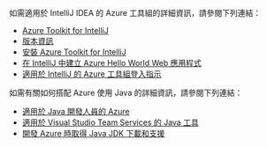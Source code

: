 如需適用於 IntelliJ IDEA 的 Azure 工具組的詳細資訊，請參閱下列連結： 

* [Azure Toolkit for IntelliJ](../intellij/azure-toolkit-for-intellij.md) 
* [版本資訊](https://github.com/Microsoft/azure-tools-for-java/releases) 
* [安裝 Azure Toolkit for IntelliJ](../intellij/azure-toolkit-for-intellij-installation.md) 
* [在 IntelliJ 中建立 Azure Hello World Web 應用程式](../intellij/azure-toolkit-for-intellij-create-hello-world-web-app.md) 
* [適用於 IntelliJ 的 Azure 工具組登入指示](../intellij/azure-toolkit-for-intellij-sign-in-instructions.md) 

如需有關如何搭配 Azure 使用 Java 的詳細資訊，請參閱下列連結： 

* [適用於 Java 開發人員的 Azure](https://docs.microsoft.com/java/azure/) 
* [適用於 Visual Studio Team Services 的 Java 工具](https://java.visualstudio.com/) 
* [開發 Azure 時取得 Java JDK 下載和支援](https://aka.ms/azure-jdks)
<!-- TODO: Add URLs for Java in VSCode here --> 
